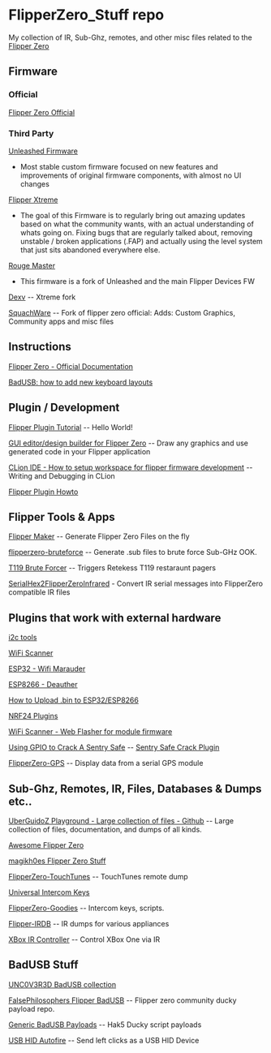 # FlipperZero_Stuff repo

My collection of IR, Sub-Ghz, remotes, and other misc files related to the [Flipper Zero](https://www.flipperzero.one/)

## Firmware
### Official
[Flipper Zero Official](https://github.com/flipperdevices/flipperzero-firmware)

### Third Party
[Unleashed Firmware](https://github.com/DarkFlippers/unleashed-firmware)
- Most stable custom firmware focused on new features and improvements of original firmware components, with almost no UI changes

[Flipper Xtreme](https://github.com/ClaraCrazy/Flipper-Xtreme)
- The goal of this Firmware is to regularly bring out amazing updates based on what the community wants, with an actual understanding of whats going on. Fixing bugs that are regularly talked about, removing unstable / broken applications (.FAP) and actually using the level system that just sits abandoned everywhere else.

[Rouge Master](https://github.com/RogueMaster/flipperzero-firmware-wPlugins)
 - This firmware is a fork of Unleashed and the main Flipper Devices FW

[Dexv](https://github.com/DXVVAY/Dexvmaster0) -- Xtreme fork

[SquachWare](https://github.com/skizzophrenic/SquachWare-CFW) -- Fork of flipper zero official: Adds: Custom Graphics, Community apps and misc files

 
 
 
## Instructions
[Flipper Zero - Official Documentation](https://docs.flipperzero.one/)

[BadUSB: how to add new keyboard layouts](https://github.com/dummy-decoy/flipperzero_badusb_kl)



## Plugin / Development

[Flipper Plugin Tutorial](https://github.com/DroomOne/Flipper-Plugin-Tutorial) -- Hello World!

[ GUI editor/design builder for Flipper Zero](https://ilin.pt/stuff/fui-editor/) -- Draw any graphics and use generated code in your Flipper application

[CLion IDE - How to setup workspace for flipper firmware development](https://krasovs.ky/2022/11/01/flipper-zero-clion.html)
 -- Writing and Debugging in CLion

[Flipper Plugin Howto](https://github.com/csBlueChip/FlipperZero_plugin_howto)


## Flipper Tools & Apps
[Flipper Maker](https://flippermaker.github.io/) -- Generate Flipper Zero Files on the fly

[flipperzero-bruteforce](https://github.com/tobiabocchi/flipperzero-bruteforce) -- Generate .sub files to brute force Sub-GHz OOK.

[T119 Brute Forcer](https://github.com/xb8/t119bruteforcer) -- Triggers Retekess T119 restaraunt pagers

[SerialHex2FlipperZeroInfrared](https://github.com/maehw/SerialHex2FlipperZeroInfrared) - Convert IR serial messages into FlipperZero compatible IR files


## Plugins that work with external hardware

[i2c tools](https://github.com/DarkFlippers/unleashed-firmware/blob/dev/applications/external/flipper_i2ctools/README.md)

[WiFi Scanner](https://github.com/SequoiaSan/FlipperZero-WiFi-Scanner_Module#readme)

[ESP32 - Wifi Marauder](https://github.com/UberGuidoZ/Flipper/tree/main/Wifi_DevBoard)

[ESP8266 - Deauther](https://github.com/SequoiaSan/FlipperZero-Wifi-ESP8266-Deauther-Module#readme)

[How to Upload .bin to ESP32/ESP8266](https://github.com/SequoiaSan/Guide-How-To-Upload-bin-to-ESP8266-ESP32)

[NRF24 Plugins](https://github.com/DarkFlippers/unleashed-firmware/blob/dev/documentation/NRF24.md)

[WiFi Scanner - Web Flasher for module firmware](https://sequoiasan.github.io/FlipperZero-WiFi-Scanner_Module/)

[Using GPIO to Crack A Sentry Safe](https://github.com/DarkFlippers/unleashed-firmware/blob/dev/documentation/SentrySafe.md) -- [Sentry Safe Crack Plugin](https://github.com/H4ckd4ddy/flipperzero-sentry-safe-plugin)

[FlipperZero-GPS](https://github.com/ezod/flipperzero-gps) -- Display data from a serial GPS module

[]()
[]()
[]()
[]()


## Sub-Ghz, Remotes, IR, Files, Databases & Dumps etc..

[UberGuidoZ Playground - Large collection of files - Github](https://github.com/UberGuidoZ/Flipper) -- Large collection of files, documentation, and dumps of all kinds.

[Awesome Flipper Zero](https://github.com/djsime1/awesome-flipperzero)

[magikh0es Flipper Zero Stuff](https://github.com/magikh0e/FlipperZero_Stuff/)

[FlipperZero-TouchTunes](https://github.com/jimilinuxguy/flipperzero-touchtunes) -- TouchTunes remote dump

[Universal Intercom Keys](https://github.com/GlUTEN-BASH/Flipper-Starnew)

[FlipperZero-Goodies](https://github.com/wetox-team/flipperzero-goodies) -- Intercom keys, scripts.

[Flipper-IRDB](https://github.com/logickworkshop/Flipper-IRDB) -- IR dumps for various appliances

[XBox IR Controller](https://github.com/gebeto/flipper-xbox-controller) -- Control XBox One via IR




## BadUSB Stuff

[UNC0V3R3D BadUSB collection](https://github.com/UNC0V3R3D/Flipper_Zero-BadUsb)

[FalsePhilosophers Flipper BadUSB](https://github.com/FalsePhilosopher/badusb) -- Flipper zero community ducky payload repo.

[Generic BadUSB Payloads](https://github.com/nocomp/Flipper_Zero_Badusb_hack5_payloads) -- Hak5 Ducky script payloads

[USB HID Autofire](https://github.com/pbek/usb_hid_autofire) -- Send left clicks as a USB HID Device

